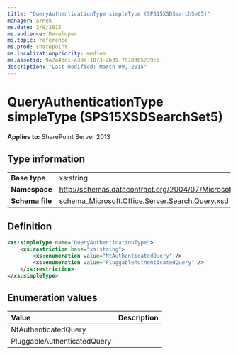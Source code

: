```yaml
---
title: "QueryAuthenticationType simpleType (SPS15XSDSearchSet5)"
manager: arnek
ms.date: 3/9/2015
ms.audience: Developer
ms.topic: reference
ms.prod: sharepoint
ms.localizationpriority: medium
ms.assetid: 9a7a4dd1-a39e-1873-2b39-7570365739c5
description: "Last modified: March 09, 2015"
---
```


# QueryAuthenticationType simpleType (SPS15XSDSearchSet5)

 
  
 **Applies to:** SharePoint Server 2013
  
## Type information

|||
|:-----|:-----|
|**Base type** <br/> |xs:string  <br/> |
|**Namespace** <br/> |http://schemas.datacontract.org/2004/07/Microsoft.Office.Server.Search.Query  <br/> |
|**Schema file** <br/> |schema_Microsoft.Office.Server.Search.Query.xsd  <br/> |
   
## Definition

```XML
<xs:simpleType name="QueryAuthenticationType">
    <xs:restriction base="xs:string">
        <xs:enumeration value="NtAuthenticatedQuery" />
        <xs:enumeration value="PluggableAuthenticatedQuery" />
    </xs:restriction>
</xs:simpleType>

```

## Enumeration values

|**Value**|**Description**|
|:-----|:-----|
|NtAuthenticatedQuery  <br/> ||
|PluggableAuthenticatedQuery  <br/> ||
   

